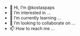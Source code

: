 - 👋 Hi, I’m @kostaspaps
- 👀 I’m interested in ...
- 🌱 I’m currently learning ...
- 💞️ I’m looking to collaborate on ...
- 📫 How to reach me ...

<!---
kostaspaps/kostaspaps is a ✨ special ✨ repository because its `README.md` (this file) appears on your GitHub profile.
You can click the Preview link to take a look at your changes.
--->
